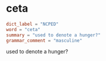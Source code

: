 # ceta

``` toml
dict_label = "NCPED"
word = "ceta"
summary = "used to denote a hunger?"
grammar_comment = "masculine"
```

used to denote a hunger?

